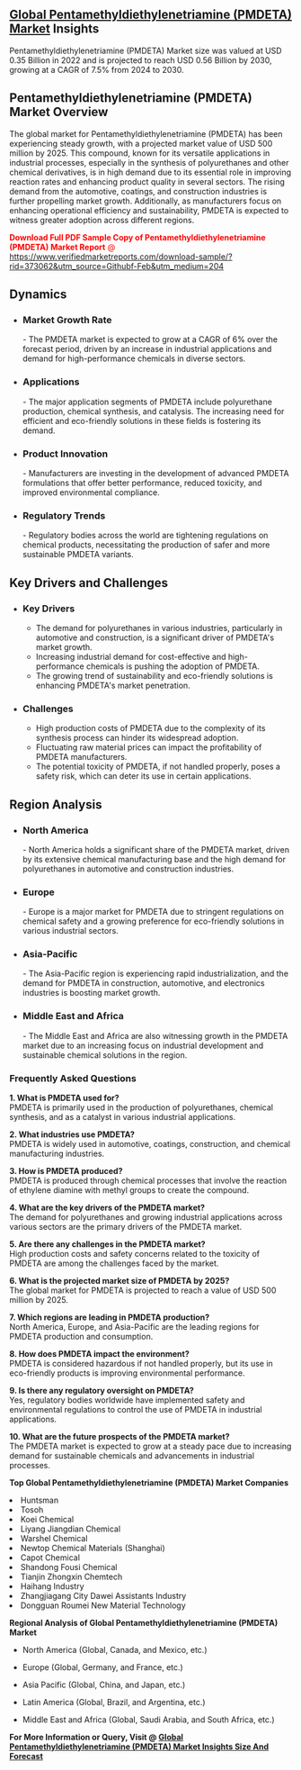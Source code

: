 <h2><a href="https://www.verifiedmarketreports.com/download-sample/?rid=373062&amp;utm_source=Githubf&amp;utm_medium=204" target="_blank">Global Pentamethyldiethylenetriamine (PMDETA) Market</a> Insights</h2><p>Pentamethyldiethylenetriamine (PMDETA) Market size was valued at USD 0.35 Billion in 2022 and is projected to reach USD 0.56 Billion by 2030, growing at a CAGR of 7.5% from 2024 to 2030.</p><p> <h2>Pentamethyldiethylenetriamine (PMDETA) Market Overview</h2> <p>The global market for Pentamethyldiethylenetriamine (PMDETA) has been experiencing steady growth, with a projected market value of USD 500 million by 2025. This compound, known for its versatile applications in industrial processes, especially in the synthesis of polyurethanes and other chemical derivatives, is in high demand due to its essential role in improving reaction rates and enhancing product quality in several sectors. The rising demand from the automotive, coatings, and construction industries is further propelling market growth. Additionally, as manufacturers focus on enhancing operational efficiency and sustainability, PMDETA is expected to witness greater adoption across different regions.</p> <p><p><span class=""><span style="color: #ff0000;"><strong>Download Full PDF Sample Copy of Pentamethyldiethylenetriamine (PMDETA) Market Report</strong> @ </span><a href="https://www.verifiedmarketreports.com/download-sample/?rid=373062&amp;utm_source=Githubf-Feb&amp;utm_medium=204" target="_blank">https://www.verifiedmarketreports.com/download-sample/?rid=373062&amp;utm_source=Githubf-Feb&amp;utm_medium=204</a></span></p></p> <h2>Dynamics</h2> <ul> <li><h3>Market Growth Rate</h3> - The PMDETA market is expected to grow at a CAGR of 6% over the forecast period, driven by an increase in industrial applications and demand for high-performance chemicals in diverse sectors.</li> <li><h3>Applications</h3> - The major application segments of PMDETA include polyurethane production, chemical synthesis, and catalysis. The increasing need for efficient and eco-friendly solutions in these fields is fostering its demand.</li> <li><h3>Product Innovation</h3> - Manufacturers are investing in the development of advanced PMDETA formulations that offer better performance, reduced toxicity, and improved environmental compliance.</li> <li><h3>Regulatory Trends</h3> - Regulatory bodies across the world are tightening regulations on chemical products, necessitating the production of safer and more sustainable PMDETA variants.</li> </ul> <h2>Key Drivers and Challenges</h2> <ul> <li><h3>Key Drivers</h3> <ul> <li>The demand for polyurethanes in various industries, particularly in automotive and construction, is a significant driver of PMDETA's market growth.</li> <li>Increasing industrial demand for cost-effective and high-performance chemicals is pushing the adoption of PMDETA.</li> <li>The growing trend of sustainability and eco-friendly solutions is enhancing PMDETA's market penetration.</li> </ul> </li> <li><h3>Challenges</h3> <ul> <li>High production costs of PMDETA due to the complexity of its synthesis process can hinder its widespread adoption.</li> <li>Fluctuating raw material prices can impact the profitability of PMDETA manufacturers.</li> <li>The potential toxicity of PMDETA, if not handled properly, poses a safety risk, which can deter its use in certain applications.</li> </ul> </li> </ul> <h2>Region Analysis</h2> <ul> <li><h3>North America</h3> - North America holds a significant share of the PMDETA market, driven by its extensive chemical manufacturing base and the high demand for polyurethanes in automotive and construction industries.</li> <li><h3>Europe</h3> - Europe is a major market for PMDETA due to stringent regulations on chemical safety and a growing preference for eco-friendly solutions in various industrial sectors.</li> <li><h3>Asia-Pacific</h3> - The Asia-Pacific region is experiencing rapid industrialization, and the demand for PMDETA in construction, automotive, and electronics industries is boosting market growth.</li> <li><h3>Middle East and Africa</h3> - The Middle East and Africa are also witnessing growth in the PMDETA market due to an increasing focus on industrial development and sustainable chemical solutions in the region.</li> </ul> <h3>Frequently Asked Questions</h3> <p><strong>1. What is PMDETA used for?</strong><br>PMDETA is primarily used in the production of polyurethanes, chemical synthesis, and as a catalyst in various industrial applications.</p> <p><strong>2. What industries use PMDETA?</strong><br>PMDETA is widely used in automotive, coatings, construction, and chemical manufacturing industries.</p> <p><strong>3. How is PMDETA produced?</strong><br>PMDETA is produced through chemical processes that involve the reaction of ethylene diamine with methyl groups to create the compound.</p> <p><strong>4. What are the key drivers of the PMDETA market?</strong><br>The demand for polyurethanes and growing industrial applications across various sectors are the primary drivers of the PMDETA market.</p> <p><strong>5. Are there any challenges in the PMDETA market?</strong><br>High production costs and safety concerns related to the toxicity of PMDETA are among the challenges faced by the market.</p> <p><strong>6. What is the projected market size of PMDETA by 2025?</strong><br>The global market for PMDETA is projected to reach a value of USD 500 million by 2025.</p> <p><strong>7. Which regions are leading in PMDETA production?</strong><br>North America, Europe, and Asia-Pacific are the leading regions for PMDETA production and consumption.</p> <p><strong>8. How does PMDETA impact the environment?</strong><br>PMDETA is considered hazardous if not handled properly, but its use in eco-friendly products is improving environmental performance.</p> <p><strong>9. Is there any regulatory oversight on PMDETA?</strong><br>Yes, regulatory bodies worldwide have implemented safety and environmental regulations to control the use of PMDETA in industrial applications.</p> <p><strong>10. What are the future prospects of the PMDETA market?</strong><br>The PMDETA market is expected to grow at a steady pace due to increasing demand for sustainable chemicals and advancements in industrial processes.</p> </p><p><strong>Top Global Pentamethyldiethylenetriamine (PMDETA) Market Companies</strong></p><div data-test-id=""><p><li>Huntsman</li><li> Tosoh</li><li> Koei Chemical</li><li> Liyang Jiangdian Chemical</li><li> Warshel Chemical</li><li> Newtop Chemical Materials (Shanghai)</li><li> Capot Chemical</li><li> Shandong Fousi Chemical</li><li> Tianjin Zhongxin Chemtech</li><li> Haihang Industry</li><li> Zhangjiagang City Dawei Assistants Industry</li><li> Dongguan Roumei New Material Technology</li></p><div><strong>Regional Analysis of&nbsp;Global Pentamethyldiethylenetriamine (PMDETA) Market</strong></div><ul><li dir="ltr"><p dir="ltr">North America&nbsp;(Global, Canada, and Mexico, etc.)</p></li><li dir="ltr"><p dir="ltr">Europe (Global, Germany, and France, etc.)</p></li><li dir="ltr"><p dir="ltr">Asia Pacific&nbsp;(Global, China, and Japan, etc.)</p></li><li dir="ltr"><p dir="ltr">Latin America&nbsp;(Global, Brazil, and Argentina, etc.)</p></li><li dir="ltr">Middle East and Africa&nbsp;(Global, Saudi Arabia, and South Africa, etc.)</li></ul><p><strong>For More Information or Query, Visit @&nbsp;</strong><strong><a href="https://www.verifiedmarketreports.com/product/pentamethyldiethylenetriamine-pmdeta-market/?utm_source=Githubf&amp;utm_medium=204" target="_blank">Global Pentamethyldiethylenetriamine (PMDETA) Market Insights Size And Forecast</a></strong></p></div>
